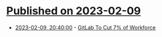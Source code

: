# [Published on 2023-02-09](index.md)

* [2023-02-09, 20:40:00](https://tech.slashdot.org/story/23/02/09/1753223/gitlab-to-cut-7-of-workforce?utm_source=rss1.0mainlinkanon&utm_medium=feed) - [GitLab To Cut 7% of Workforce](https://tech.slashdot.org/story/23/02/09/1753223/gitlab-to-cut-7-of-workforce?utm_source=rss1.0mainlinkanon&utm_medium=feed)
